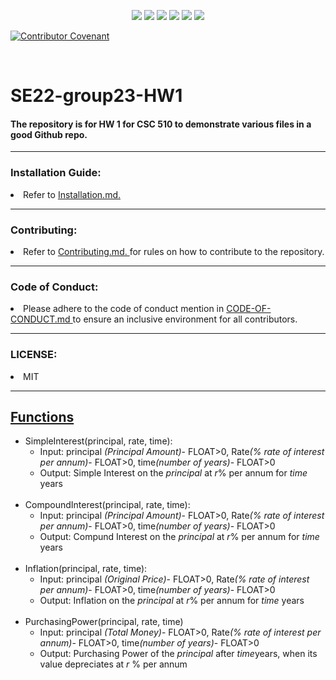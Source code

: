 <p style="text-align:center;">

<img src="https://img.shields.io/github/languages/code-size/VSangarya/SE22-group23-HW1">

<img src="https://img.shields.io/github/downloads/VSangarya/SE22-group23-HW1/total">

<img src="https://img.shields.io/github/license/VSangarya/SE22-group23-HW1">

<img src="https://img.shields.io/github/commit-activity/m/VSangarya/SE22-group23-HW1?style=flat-square">


<img src="https://img.shields.io/github/forks/VSangarya/SE22-group23-HW1?style=social">

<img src="https://github.com/VSangarya/SE22-group23-HW1/actions/workflows/build.yml/badge.svg">

[![Contributor Covenant](https://img.shields.io/badge/Contributor%20Covenant-2.1-4baaaa.svg)](code_of_conduct.md)

<br>

# SE22-group23-HW1

</p>
<p>

#### The repository is for HW 1 for CSC 510 to demonstrate various files in a good Github repo. 

<hr>
</p>

### Installation Guide:

<li> Refer to <a href="INSTALLATION.md"> Installation.md. </a>
</p>
<hr>

### Contributing:
<li> Refer to <a href="CONTRIBUTING.md"> Contributing.md. </a> for rules on how to contribute to the repository.

<hr>

### Code of Conduct:

<li> Please adhere to the code of conduct mention in <a href="CODE-OF-CONDUCT.md"> CODE-OF-CONDUCT.md </a> to ensure an inclusive environment for all contributors.

<hr>

### LICENSE:

<li> MIT

<hr>

## <u>Functions</u>

<ul>

<li>SimpleInterest(principal, rate, time): 
    <ul>
    <li> Input: principal <i>(Principal Amount)</i>- FLOAT>0, Rate<i>(% rate of interest per annum)</i>- FLOAT>0, time<i>(number of years)</i>- FLOAT>0
    <li> Output: Simple Interest on the <i>principal</i> at <i>r</i>% per annum for <i>time</i> years
    </ul>
<br>
<li>CompoundInterest(principal, rate, time):
<ul>
    <li> Input: principal <i>(Principal Amount)</i>- FLOAT>0, Rate<i>(% rate of interest per annum)</i>- FLOAT>0, time<i>(number of years)</i>- FLOAT>0
    <li> Output: Compund Interest on the <i>principal</i> at <i>r</i>% per annum for <i>time</i> years
    </ul>
<br>
<li>Inflation(principal, rate, time):
<ul>
<li> Input: principal <i>(Original Price)</i>- FLOAT>0, Rate<i>(% rate of interest per annum)</i>- FLOAT>0, time<i>(number of years)</i>- FLOAT>0
    <li> Output: Inflation on the <i>principal</i> at <i>r</i>% per annum for <i>time</i> years
</ul>
<br>
<li>PurchasingPower(principal, rate, time)
<ul>
<li> Input: principal <i>(Total Money)</i>- FLOAT>0, Rate<i>(% rate of interest per annum)</i>- FLOAT>0, time<i>(number of years)</i>- FLOAT>0
    <li> Output: Purchasing Power of the <i>principal</i> after <i>time</i>years, when its value depreciates at <i>r</i> % per annum
</ul>


